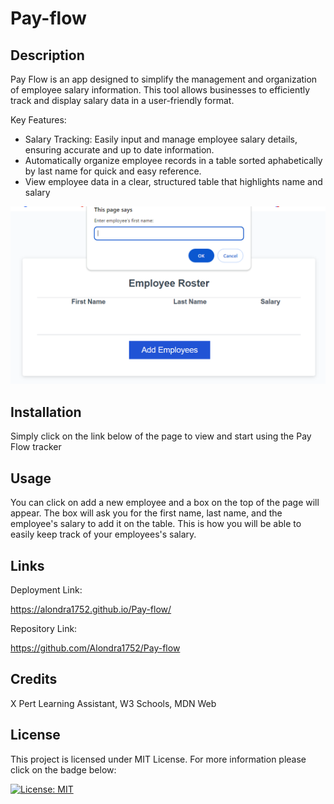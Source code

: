 # Pay-flow

## Description

Pay Flow is an app designed to simplify the management and organization of employee salary information. This tool allows businesses to efficiently track and display salary data in a user-friendly format. 

Key Features:

- Salary Tracking: Easily input and manage employee salary details, ensuring accurate and up to date information.
- Automatically organize employee records in a table sorted aphabetically by last name for quick and easy reference.
- View employee data in a clear, structured table that highlights name and salary

![alt text](image.png)

## Installation

Simply click on the link below of the page to view and start using the Pay Flow tracker

## Usage

You can click on add a new employee and a box on the top of the page will appear. The box will ask you for the first name, last name, and the employee's salary to add it on the table. This is how you will be able to easily keep track of your employees's salary.

## Links

Deployment Link:

https://alondra1752.github.io/Pay-flow/


Repository Link: 

https://github.com/Alondra1752/Pay-flow




## Credits

X Pert Learning Assistant, W3 Schools, MDN Web 

## License 


This project is licensed under MIT License. For more information please click on the badge below: 

 [![License: MIT](https://img.shields.io/badge/License-MIT-yellow.svg)](https://opensource.org/licenses/MIT)

